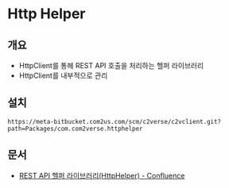 # Http Helper
## 개요
- HttpClient를 통해 REST API 호출을 처리하는 헬퍼 라이브러리
- HttpClient를 내부적으로 관리
## 설치
```
https://meta-bitbucket.com2us.com/scm/c2verse/c2vclient.git?path=Packages/com.com2verse.httphelper
```
## 문서
- [REST API 헬퍼 라이브러리(HttpHelper) - Confluence](https://jira.com2us.com/wiki/pages/viewpage.action?pageId=329687184)